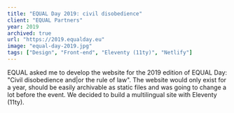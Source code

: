 ```yaml
---
title: "EQUAL Day 2019: civil disobedience"
client: "EQUAL Partners"
year: 2019
archived: true
url: "https://2019.equalday.eu"
image: "equal-day-2019.jpg"
tags: ["Design", "Front-end", "Eleventy (11ty)", "Netlify"]
---
```


EQUAL asked me to develop the website for the 2019 edition of EQUAL Day: "Civil disobedience and|or the rule of law". The website would only exist for a year, should be easily archivable as static files and was going to change a lot before the event. We decided to build a multilingual site with Eleventy (11ty).
